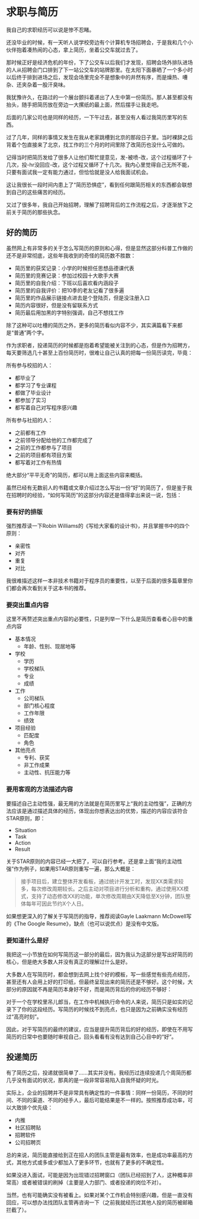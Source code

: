 # 求职与简历

我自己的求职经历可以说是惨不忍睹。

还没毕业的时候，有一天听人说学校旁边有个计算机专场招聘会，于是我和几个小伙伴抱着凑热闹的心态，拿上简历，坐着公交车就过去了。

那时候正好是经济危机的年份，下了公交车以后我们才发现，招聘会场外排队进场的人从招聘会门口排到了下一站公交车的站牌那里。在太阳下面暴晒了一个多小时以后终于排到进场之后，发现会场里完全不是想象中的井然有序，而是燥热、嘈杂、还夹杂着一股汗臭味。

我犹豫许久，在路过的一个展台颤抖着递出了人生中第一份简历。那人甚至都没有抬头，随手把简历放在旁边一大摞纸的最上面，然后摆手让我走吧。

后面的几家公司也是同样的经历，一下午过去，甚至没有人看过我简历里写的东西。

过了几年，同样的事情又发生在我从老家跳槽到北京的那段日子里。当时裸辞之后背着个包直接来了北京，找工作的三个月的时间里除了改简历也没什么可做的。

记得当时把简历发给了很多人让他们帮忙提意见，发-被喷-改，这个过程循环了十几次，投-hr没回应-改，这个过程又循环了十几次。我内心里觉得自己无所不能，只要有面试我一定有能力通过，但恰恰就是没人给我面试机会。

这让我很长一段时间内患上了“简历恐惧症”，看到任何跟简历相关的东西都会联想到自己的这些痛苦的经历。

又过了很多年，我自己开始招聘，理解了招聘背后的工作流程之后，才逐渐放下之前关于简历的那些执念。

## 好的简历

虽然网上有非常多的关于怎么写简历的原则和心得，但是显然这部分科普工作做的还不是非常彻底，这些年我收到的奇怪的简历数不胜数：

* 简历里的获奖记录：小学的时候担任思想品德课代表
* 简历里的竞赛记录：参加过校园十大歌手大赛
* 简历里的自我介绍：下班以后喜欢看内涵段子
* 简历里的自我评价：把10季的老友记看了很多遍
* 简历里的作品展示链接点进去是个登陆页，但是没注册入口
* 简历内容很好，但是没有留联系方式
* 简历最后用加黑的字特别强调，自己不想找工作

除了这种可以吐槽的简历之外，更多的简历看似内容不少，其实满篇看下来都是“普通”两个字。

作为求职者，投递简历的时候都是抱着希望能被关注到的心态，但是作为招聘方，每天要筛选几十甚至上百份简历时，很难让自己认真的把每一份简历读完，毕竟：

所有参与校招的人：

* 都毕业了
* 都学习了专业课程
* 都做了毕业设计
* 都参加了实习
* 都写着自己对写程序感兴趣

所有参与社招的人：

* 之前都有工作
* 之前领导分配给他的工作都完成了
* 之前的工作都参与了项目
* 之前的项目都有项目方案
* 都写着对工作有热情

绝大部分“平平无奇”的简历，都可以用上面这些内容来概括。

虽然已经有无数前人的书籍或文章介绍过怎么写出一份“好”的简历了，但是鉴于我在招聘时的经验，“如何写简历”的这部分内容还是值得拿出来说一说，包括：

### 要有好的排版

强烈推荐读一下Robin Williams的《写给大家看的设计书》，并且掌握书中的四个原则：

* 亲密性
* 对齐
* 重复
* 对比

我很难描述这样一本非技术书籍对于程序员的重要性，以至于后面的很多篇章里你们都会再次看到关于这本书的推荐。

### 要突出重点内容

这里不再赘述突出重点内容的必要性，只是列举一下什么是简历查看者心目中的重点内容

* 基本情况
  * 年龄、性别、现居地等
* 学校
  * 学历
  * 学校梯队
  * 专业
  * 成绩
* 工作
  * 公司梯队
  * 部门核心程度
  * 工作年限
  * 绩效
* 项目经验
  * 匹配度
  * 角色
* 其他亮点
  * 专利、获奖
  * 非工作成果
  * 主动性、抗压能力等

### 要用客观的方法描述内容

要描述自己主动性强，最无用的方法就是在简历里写上“我的主动性强”，正确的方法应该是通过描述具体的经历，体现出你想表达出的优势，描述的内容应该符合STAR原则，即：

* Situation
* Task
* Action
* Result

关于STAR原则的内容已经一大把了，可以自行参考。还是拿上面“我的主动性强”作为例子，如果用STAR原则重写一遍，那么大概是：

> 接手项目后，建立整体开发看板，通过统计开发工时，发现XX类需求较多，每次修改周期较长。之后主动对项目进行分析和重构，通过使用XX模式，支持了动态修改XX的功能，单次修改周期由X天降低至X分钟，团队整体每年可因此节约X个人日。

如果想更深入的了解关于写简历的指导，推荐阅读Gayle Laakmann McDowell写的《The Google Resume》，缺点（也可以说优点）是没有中文版。

### 要知道什么是好

我把这一小节放在如何写简历这一部分的最后，因为我认为这部分是写出好简历的核心，但是绝大多数人并没有真正的理解过什么是好。

大多数人在写简历时，都会想到去网上找个好的模板，写一些感觉有些亮点经历，甚至还有人会用上好的打印纸，但最终呈现出来的简历还是不够好。这个时候，大部分的原因就不再是简历本身好不好，而是简历背后的你的经历不够好：

对于一个在学校里吊儿郎当，在工作中机械执行命令的人来说，简历只是如实的记录下了你的这段经历。写简历的时候找不到亮点，也只是因为之前确实没有经历过“高亮时刻”。

因此，对于写简历的最终的建议，应当是提升简历背后的好的经历，即使在不用写简历的日常中也要随时审视自己，回头看看有没有达到自己心目中的“好”。

## 投递简历

有了简历之后，投递就很简单了……其实并没有。我经历过连续投递几个周简历都几乎没有面试的状况，那真的是一段非常容易陷入自我怀疑的时光。

实际上，企业的招聘并不是非常具有确定性的一件事情：同样一份简历，不同的时间、不同的渠道、不同的经手人，最后可能结果是不一样的。按照推荐成功率，可以大致排个优先级：

* 内推
* 社区招聘贴
* 招聘软件
* 公司招聘页

总的来说，简历能直接给到正在招人的团队主管是最有效率，也是成功率最高的方式，其他方式或多或少都加入了更多环节，也就有了更多的不确定性。

如果没进入面试，可能是因为出现错过招聘窗口（团队已经招到了人，这种概率非常高）或者被错误的刷掉（主要是人力部门、或者投递的岗位不对）。

当然，也有可能确实没有被看上。如果对某个工作机会特别感兴趣，但是一直没有回应，可以想办法找团队主管再咨询一下（之前我就经历过其他人投的简历被邮箱拦截了）。
